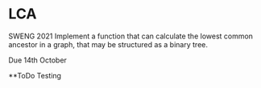 # LCA
SWENG 2021
Implement a function that can calculate the lowest common ancestor in a graph, that may be structured as a binary tree.

Due 14th October

**ToDo Testing

